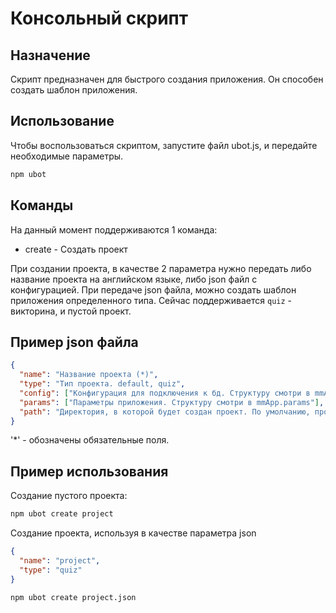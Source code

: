 Консольный скрипт
=================

Назначение
----------
Скрипт предназначен для быстрого создания приложения.
Он способен создать шаблон приложения.

Использование
-------------
Чтобы воспользоваться скриптом, запустите файл ubot.js, и передайте необходимые параметры.
```bash
npm ubot
```

Команды
--------
На данный момент поддерживаются 1 команда:
- create - Создать проект

При создании проекта, в качестве 2 параметра нужно передать либо название проекта на английском языке, либо json файл с конфигурацией.
При передаче json файла, можно создать шаблон приложения определенного типа. Сейчас поддерживается `quiz` - викторина, и пустой проект.

Пример json файла
-----------------
```json
{
  "name": "Название проекта (*)",
  "type": "Тип проекта. default, quiz",
  "config": ["Конфигурация для подключения к бд. Структуру смотри в mmApp.config"],
  "params": ["Параметры приложения. Структуру смотри в mmApp.params"],
  "path": "Директория, в которой будет создан проект. По умолчанию, проект создается в папке и именем проекта, в директории запуска скрипта."
}
```
'*' - обозначены обязательные поля.

Пример использования
--------------------
Создание пустого проекта:
```bash
npm ubot create project
```
Создание проекта, используя в качестве параметра json
```json
{
  "name": "project",
  "type": "quiz"
}
```
```bash
npm ubot create project.json
```
